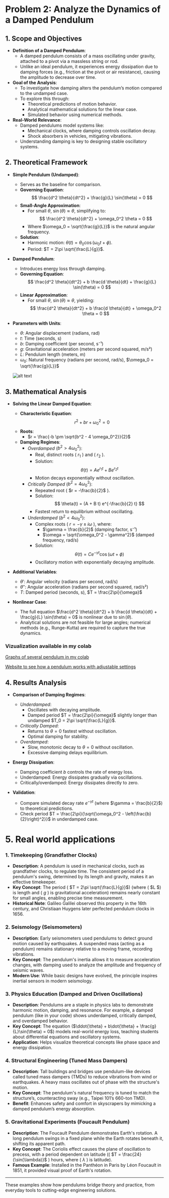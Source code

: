 # Problem 2: Analyze the Dynamics of a Damped Pendulum

## 1. Scope and Objectives

- **Definition of a Damped Pendulum**:
  - A damped pendulum consists of a mass oscillating under gravity, attached to a pivot via a massless string or rod.
  - Unlike an ideal pendulum, it experiences energy dissipation due to damping forces (e.g., friction at the pivot or air resistance), causing the amplitude to decrease over time.
- **Goal of the Analysis**:
  - To investigate how damping alters the pendulum’s motion compared to the undamped case.
  - To explore this through:
    - Theoretical predictions of motion behavior.
    - Analytical mathematical solutions for the linear case.
    - Simulated behavior using numerical methods.
- **Real-World Relevance**:
  - Damped pendulums model systems like:
    - Mechanical clocks, where damping controls oscillation decay.
    - Shock absorbers in vehicles, mitigating vibrations.
  - Understanding damping is key to designing stable oscillatory systems.

## 2. Theoretical Framework

- **Simple Pendulum (Undamped)**:
  - Serves as the baseline for comparison.
  - **Governing Equation**:
    $$
    \frac{d^2 \theta}{dt^2} + \frac{g}{L} \sin(\theta) = 0
    $$
  - **Small-Angle Approximation**:
    - For small $\theta$, $\sin(\theta) \approx \theta$, simplifying to:
      $$
      \frac{d^2 \theta}{dt^2} + \omega_0^2 \theta = 0
      $$
    - Where $\omega_0 = \sqrt{\frac{g}{L}}$ is the natural angular frequency.
  - **Solution**:
    - Harmonic motion: $\theta(t) = \theta_0 \cos(\omega_0 t + \phi)$.
    - Period: $T = 2\pi \sqrt{\frac{L}{g}}$.

- **Damped Pendulum**:
  - Introduces energy loss through damping.
  - **Governing Equation**:
    $$
    \frac{d^2 \theta}{dt^2} + b \frac{d \theta}{dt} + \frac{g}{L} \sin(\theta) = 0
    $$
  - **Linear Approximation**:
    - For small $\theta$, $\sin(\theta) \approx \theta$, yielding:
      $$
      \frac{d^2 \theta}{dt^2} + b \frac{d \theta}{dt} + \omega_0^2 \theta = 0
      $$

- **Parameters with Units**:
  - $\theta$: Angular displacement (radians, rad)
  - $t$: Time (seconds, s)
  - $b$: Damping coefficient (per second, s⁻¹)
  - $g$: Gravitational acceleration (meters per second squared, m/s²)
  - $L$: Pendulum length (meters, m)
  - $\omega_0$: Natural frequency (radians per second, rad/s), $\omega_0 = \sqrt{\frac{g}{L}}$

  ![alt text](image-4.png)

## 3. Mathematical Analysis

- **Solving the Linear Damped Equation**:
  - **Characteristic Equation**:
    $$
    r^2 + b r + \omega_0^2 = 0
    $$
  - **Roots**:
    - $r = \frac{-b \pm \sqrt{b^2 - 4 \omega_0^2}}{2}$
  - **Damping Regimes**:
    - *Overdamped* ($b^2 > 4 \omega_0^2$):
      - Real, distinct roots \( $r_1$ \) and \( $r_2$ \).
      - Solution:
        $$
        \theta(t) = A e^{r_1 t} + B e^{r_2 t}
        $$
      - Motion decays exponentially without oscillation.
    - *Critically Damped* ($b^2 = 4 \omega_0^2$):
      - Repeated root \( $r = -\frac{b}{2}$ \).
      - Solution:
        $$
        \theta(t) = (A + B t) e^{-\frac{b}{2} t}
        $$
      - Fastest return to equilibrium without oscillating.
    - *Underdamped* ($b^2 < 4 \omega_0^2$):
      - Complex roots \( $r = -\gamma \pm i \omega$ \), where:
        - $\gamma = \frac{b}{2}$ (damping factor, s⁻¹)
        - $\omega = \sqrt{\omega_0^2 - \gamma^2}$ (damped frequency, rad/s)
      - Solution:
        $$
        \theta(t) = C e^{-\gamma t} \cos(\omega t + \phi)
        $$
      - Oscillatory motion with exponentially decaying amplitude.

- **Additional Variables**:
  - $\theta'$: Angular velocity (radians per second, rad/s)
  - $\theta''$: Angular acceleration (radians per second squared, rad/s²)
  - $T$: Damped period (seconds, s), $T = \frac{2\pi}{\omega}$

- **Nonlinear Case**:
  - The full equation $\frac{d^2 \theta}{dt^2} + b \frac{d \theta}{dt} + \frac{g}{L} \sin(\theta) = 0$ is nonlinear due to $\sin(\theta)$.
  - Analytical solutions are not feasible for large angles; numerical methods (e.g., Runge-Kutta) are required to capture the true dynamics.

### Vizualization available in my colab

[Graphs of several pendulum in my colab](https://colab.research.google.com/drive/14HV1BIjMX1YDGW0z-BtBkJoUXG2uz6u2#scrollTo=_k1Bu9c5w4-S)

[Website to see how a pendulum works with adjustable settings](https://phet.colorado.edu/sims/html/pendulum-lab/latest/pendulum-lab_all.html)
## 4. Results Analysis

- **Comparison of Damping Regimes**:
  - *Underdamped*:
    - Oscillates with decaying amplitude.
    - Damped period $T = \frac{2\pi}{\omega}$ slightly longer than undamped $T_0 = 2\pi \sqrt{\frac{L}{g}}$.
  - *Critically Damped*:
    - Returns to $\theta = 0$ fastest without oscillation.
    - Optimal damping for stability.
  - *Overdamped*:
    - Slow, monotonic decay to $\theta = 0$ without oscillation.
    - Excessive damping delays equilibrium.

- **Energy Dissipation**:
  - Damping coefficient $b$ controls the rate of energy loss.
  - Underdamped: Energy dissipates gradually via oscillations.
  - Critically/overdamped: Energy dissipates directly to zero.

- **Validation**:
  - Compare simulated decay rate $e^{-\gamma t}$ (where $\gamma = \frac{b}{2}$) to theoretical predictions.
  - Check period $T = \frac{2\pi}{\sqrt{\omega_0^2 - \left(\frac{b}{2}\right)^2}}$ in underdamped case.
  
# 5. Real world applications

### 1. Timekeeping (Grandfather Clocks)
- **Description**: A pendulum is used in mechanical clocks, such as grandfather clocks, to regulate time. The consistent period of a pendulum's swing, determined by its length and gravity, makes it an effective timekeeper.
- **Key Concept**: The period \( $T = 2\pi \sqrt{\frac{L}{g}}$\) (where \( $L $\) is length and \( $g$ \) is gravitational acceleration) remains nearly constant for small angles, enabling precise time measurement.
- **Historical Note**: Galileo Galilei observed this property in the 16th century, and Christiaan Huygens later perfected pendulum clocks in 1656.

### 2. Seismology (Seismometers)
- **Description**: Early seismometers used pendulums to detect ground motion caused by earthquakes. A suspended mass (acting as a pendulum) remains stationary relative to a moving frame, recording vibrations.
- **Key Concept**: The pendulum's inertia allows it to measure acceleration changes, with damping used to analyze the amplitude and frequency of seismic waves.
- **Modern Use**: While basic designs have evolved, the principle inspires inertial sensors in modern seismology.

### 3. Physics Education (Damped and Driven Oscillations)
- **Description**: Pendulums are a staple in physics labs to demonstrate harmonic motion, damping, and resonance. For example, a damped pendulum (like in your code) shows underdamped, critically damped, and overdamped behavior.
- **Key Concept**: The equation \($\ddot{\theta} + b\dot{\theta} + \frac{g}{L}\sin(\theta) = 0$\) models real-world energy loss, teaching students about differential equations and oscillatory systems.
- **Application**: Helps visualize theoretical concepts like phase space and energy dissipation.

### 4. Structural Engineering (Tuned Mass Dampers)
- **Description**: Tall buildings and bridges use pendulum-like devices called tuned mass dampers (TMDs) to reduce vibrations from wind or earthquakes. A heavy mass oscillates out of phase with the structure's motion.
- **Key Concept**: The pendulum's natural frequency is tuned to match the structure’s, counteracting sway (e.g., Taipei 101’s 660-ton TMD).
- **Benefit**: Enhances safety and comfort in skyscrapers by mimicking a damped pendulum’s energy absorption.

### 5. Gravitational Experiments (Foucault Pendulum)
- **Description**: The Foucault Pendulum demonstrates Earth's rotation. A long pendulum swings in a fixed plane while the Earth rotates beneath it, shifting its apparent path.
- **Key Concept**: The Coriolis effect causes the plane of oscillation to precess, with a period dependent on latitude (\( $T = \frac{24}{\sin(\lambda)}$ \) hours, where \( $\lambda$ \) is latitude).
- **Famous Example**: Installed in the Panthéon in Paris by Léon Foucault in 1851, it provided visual proof of Earth's rotation.

---

These examples show how pendulums bridge theory and practice, from everyday tools to cutting-edge engineering solutions.